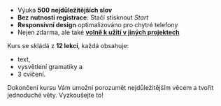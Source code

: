 - Výuka **500 nejdůležitějších slov**
- **Bez nutnosti registrace**: Stačí stisknout *Start*
- **Responsivní design** optimalizováno pro chytré telefony
- Nejen zdarma, ale také **[volně k užití v jiných projektech](https://github.com/Esperanto/kurso-zagreba-metodo)**

Kurs se skládá z **12 lekcí**, každá obsahuje:

- text,
- vysvětlení gramatiky a 
- 3 cvičení.

Dokončení kursu Vám umožní porozumět nejdůležitějším věcem a tvořit jednoduché věty. Vyzkoušejte to!
